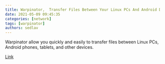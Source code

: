 ```yaml
---
title: Warpinator,  Transfer Files Between Your Linux PCs And Android Devices
date: 2021-05-09 09:45:35
categories: [network]
tags: [warpinator]
authors: sedlav
---
```


Warpinator allow you quickly and easily to transfer files between Linux PCs, Android phones, tablets, and other devices.

[Link](https://linuxiac.com/warpinator-transfer-files-between-your-linux-pcs-and-android-devices/)
